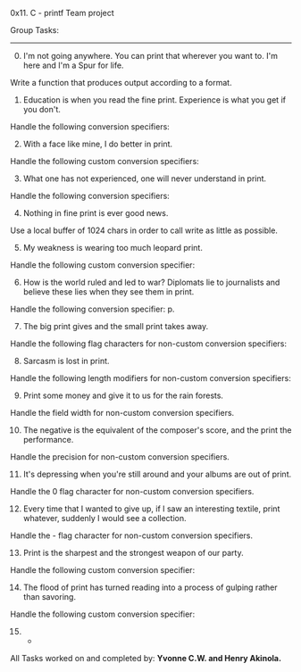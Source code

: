 
0x11. C - printf Team project


Group Tasks:
***********

0. I'm not going anywhere. You can print that wherever you want to. I'm here and I'm a Spur for life.

Write a function that produces output according to a format.

1. Education is when you read the fine print. Experience is what you get if you don't.

Handle the following conversion specifiers:

2. With a face like mine, I do better in print.

Handle the following custom conversion specifiers:

3. What one has not experienced, one will never understand in print.

Handle the following conversion specifiers:

4. Nothing in fine print is ever good news.

Use a local buffer of 1024 chars in order to call write as little as possible.

5. My weakness is wearing too much leopard print.

Handle the following custom conversion specifier:

6. How is the world ruled and led to war? Diplomats lie to journalists and believe these lies when they see them in print.

Handle the following conversion specifier: p.

7. The big print gives and the small print takes away.

Handle the following flag characters for non-custom conversion specifiers:

8. Sarcasm is lost in print.

Handle the following length modifiers for non-custom conversion specifiers:

9. Print some money and give it to us for the rain forests.

Handle the field width for non-custom conversion specifiers.

10. The negative is the equivalent of the composer's score, and the print the performance.

Handle the precision for non-custom conversion specifiers.

11. It's depressing when you're still around and your albums are out of print.

Handle the 0 flag character for non-custom conversion specifiers.

12. Every time that I wanted to give up, if I saw an interesting textile, print whatever, suddenly I would see a collection.

Handle the - flag character for non-custom conversion specifiers.

13. Print is the sharpest and the strongest weapon of our party.

Handle the following custom conversion specifier:

14. The flood of print has turned reading into a process of gulping rather than savoring.

Handle the following custom conversion specifier:

15. *


All Tasks worked on and completed by:
        **Yvonne C.W. and Henry Akinola.**